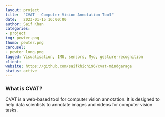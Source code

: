 ```yaml
---
layout: project
title:  "CVAT - Computer Vision Annotation Tool"
date:   2023-01-15 16:00:00
author: Saif Khan
categories:
- project
img: pewter.png
thumb: pewter.png
carousel:
- pewter_long.png
tagged: Visualisation, IMU, sensors, Myo, gesture-recognition
client: 
website: https://github.com/saifkhichi96/cvat-mindgarage
status: active
---
```


### What is CVAT?

CVAT is a web-based tool for computer vision annotation. It is designed to help data scientists to annotate images and videos for computer vision tasks.